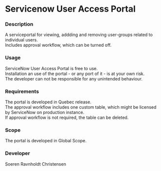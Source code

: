 # Servicenow User Access Portal
### Description
A serviceportal for viewing, addding and removing user-groups related to individual users.  
Includes approval workflow, which can be turned off.

### Usage
ServiceNow User Access Portal is free to use.  
Installation an use of the portal - or any port of it - is at your own risk.  
The developer can not be responsible for any unintended behaviour.

### Requirements
The portal is developed in Quebec release.  
The approval workflow includes one custom table, which might be licensed by ServiceNow on production instance.  
If approval workflow is not required, the table can be deleted.

### Scope
The portal is developed in Global Scope.

### Developer
Soeren Ravnholdt Christensen
